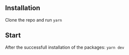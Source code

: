 ## Installation

Clone the repo and run `yarn`

## Start

After the successfull installation of the packages: `yarn dev`
